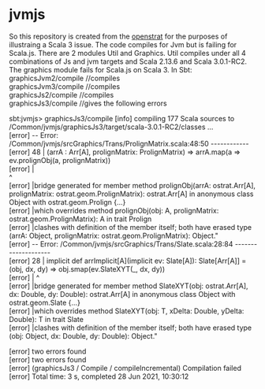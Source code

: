 # jvmjs
So this repository is created from the [openstrat](https://github.com/Rich2/openstrat) for the purposes of illustraing a Scala 3 issue. The code
compiles for Jvm but is failing for Scala.js. There are 2 modules Util and Graphics. Util compiles under all 4 combinations of Js and jvm targets and
Scala 2.13.6 and Scala 3.0.1-RC2. The graphics module fails for Scala.js on Scala 3. In Sbt:
<br>
graphicsJvm2/compile //compiles<br>
graphicsJvm3/compile //compiles<br>
graphicsJs2/compile //compiles<br>
graphicsJs3/compile //gives the following errors<br>

sbt:jvmjs> graphicsJs3/compile
[info] compiling 177 Scala sources to /Common/jvmjs/graphicsJs3/target/scala-3.0.1-RC2/classes ... <br>
[error] -- Error: /Common/jvmjs/srcGraphics/Trans/ProlignMatrix.scala:48:50 ------------ <br>
[error] 48 |    (arrA : Arr[A], prolignMatrix: ProlignMatrix) => arrA.map(a => ev.prolignObj(a, prolignMatrix)) <br>
[error]    | <br>
                                                 ^ <br>
[error]    |bridge generated for member method prolignObj(arrA: ostrat.Arr[A], prolignMatrix: ostrat.geom.ProlignMatrix): ostrat.Arr[A] in anonymous class Object with ostrat.geom.Prolign {...} <br>
[error]    |which overrides method prolignObj(obj: A, prolignMatrix: ostrat.geom.ProlignMatrix): A in trait Prolign <br>
[error]    |clashes with definition of the member itself; both have erased type (arrA: Object, prolignMatrix: ostrat.geom.ProlignMatrix): Object." <br>
[error] -- Error: /Common/jvmjs/srcGraphics/Trans/Slate.scala:28:84 -------------------- <br>
[error] 28 |  implicit def arrImplicit[A](implicit ev: Slate[A]): Slate[Arr[A]] = (obj, dx, dy) => obj.smap(ev.SlateXYT(_, dx, dy)) <br>
[error]    |                                                                                    ^ <br>
[error]    |bridge generated for member method SlateXYT(obj: ostrat.Arr[A], dx: Double, dy: Double): ostrat.Arr[A] in anonymous class Object with ostrat.geom.Slate {...} <br>
[error]    |which overrides method SlateXYT(obj: T, xDelta: Double, yDelta: Double): T in trait Slate <br>
[error]    |clashes with definition of the member itself; both have erased type (obj: Object, dx: Double, dy: Double): Object." <br>

[error] two errors found <br>
[error] two errors found <br>
[error] (graphicsJs3 / Compile / compileIncremental) Compilation failed <br>
[error] Total time: 3 s, completed 28 Jun 2021, 10:30:12